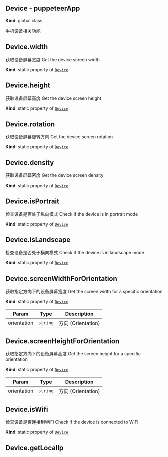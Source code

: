 
## Device - puppeteerApp
**Kind**: global class

手机设备相关功能

<a name="Device.width"></a>

## Device.width
获取设备屏幕宽度
Get the device screen width

**Kind**: static property of [<code>Device</code>](#Device)
<a name="Device.height"></a>

## Device.height
获取设备屏幕高度
Get the device screen height

**Kind**: static property of [<code>Device</code>](#Device)
<a name="Device.rotation"></a>

## Device.rotation
获取设备屏幕旋转方向
Get the device screen rotation

**Kind**: static property of [<code>Device</code>](#Device)
<a name="Device.density"></a>

## Device.density
获取设备屏幕密度
Get the device screen density

**Kind**: static property of [<code>Device</code>](#Device)
<a name="Device.isPortrait"></a>

## Device.isPortrait
检查设备是否处于纵向模式
Check if the device is in portrait mode

**Kind**: static property of [<code>Device</code>](#Device)
<a name="Device.isLandscape"></a>

## Device.isLandscape
检查设备是否处于横向模式
Check if the device is in landscape mode

**Kind**: static property of [<code>Device</code>](#Device)
<a name="Device.screenWidthForOrientation"></a>

## Device.screenWidthForOrientation
获取指定方向下的设备屏幕宽度
Get the screen width for a specific orientation

**Kind**: static property of [<code>Device</code>](#Device)

| Param | Type | Description |
| --- | --- | --- |
| orientation | <code>string</code> | 方向 (Orientation) |

<a name="Device.screenHeightForOrientation"></a>

## Device.screenHeightForOrientation
获取指定方向下的设备屏幕高度
Get the screen height for a specific orientation

**Kind**: static property of [<code>Device</code>](#Device)

| Param | Type | Description |
| --- | --- | --- |
| orientation | <code>string</code> | 方向 (Orientation) |

<a name="Device.isWifi"></a>

## Device.isWifi
检查设备是否连接到WiFi
Check if the device is connected to WiFi

**Kind**: static property of [<code>Device</code>](#Device)
<a name="Device.getLocalIp"></a>

## Device.getLocalIp